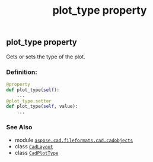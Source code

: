 ﻿---
title: plot_type property
second_title: Aspose.CAD for Python via .NET API References
description: 
type: docs
weight: 390
url: /python-net/aspose.cad.fileformats.cad.cadobjects/cadlayout/plot_type/
is_root: false
---

## plot_type property


Gets or sets the type of the plot.
### Definition:
```python
@property
def plot_type(self):
    ...
@plot_type.setter
def plot_type(self, value):
    ...
```

### See Also
* module [`aspose.cad.fileformats.cad.cadobjects`](../../)
* class [`CadLayout`](/cad/python-net/aspose.cad.fileformats.cad.cadobjects/cadlayout)
* class [`CadPlotType`](/cad/python-net/aspose.cad.fileformats.cad.cadconsts/cadplottype)
